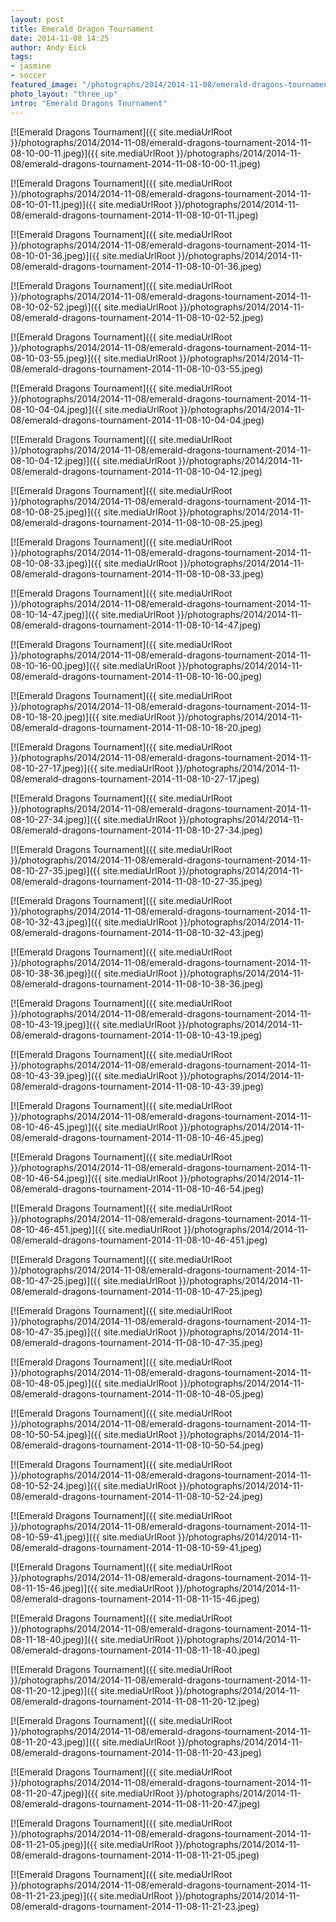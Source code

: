 ```yaml
---
layout: post
title: Emerald Dragon Tournament
date: 2014-11-08 14:25
author: Andy Eick
tags: 
- jasmine
- soccer
featured_image: "/photographs/2014/2014-11-08/emerald-dragons-tournament-2014-11-08-10-48-05.jpeg"
photo_layout: "three_up"
intro: "Emerald Dragons Tournament"
---
```

[![Emerald Dragons Tournament]({{ site.mediaUrlRoot }}/photographs/2014/2014-11-08/emerald-dragons-tournament-2014-11-08-10-00-11.jpeg)]({{ site.mediaUrlRoot }}/photographs/2014/2014-11-08/emerald-dragons-tournament-2014-11-08-10-00-11.jpeg)

[![Emerald Dragons Tournament]({{ site.mediaUrlRoot }}/photographs/2014/2014-11-08/emerald-dragons-tournament-2014-11-08-10-01-11.jpeg)]({{ site.mediaUrlRoot }}/photographs/2014/2014-11-08/emerald-dragons-tournament-2014-11-08-10-01-11.jpeg)

[![Emerald Dragons Tournament]({{ site.mediaUrlRoot }}/photographs/2014/2014-11-08/emerald-dragons-tournament-2014-11-08-10-01-36.jpeg)]({{ site.mediaUrlRoot }}/photographs/2014/2014-11-08/emerald-dragons-tournament-2014-11-08-10-01-36.jpeg)

[![Emerald Dragons Tournament]({{ site.mediaUrlRoot }}/photographs/2014/2014-11-08/emerald-dragons-tournament-2014-11-08-10-02-52.jpeg)]({{ site.mediaUrlRoot }}/photographs/2014/2014-11-08/emerald-dragons-tournament-2014-11-08-10-02-52.jpeg)

[![Emerald Dragons Tournament]({{ site.mediaUrlRoot }}/photographs/2014/2014-11-08/emerald-dragons-tournament-2014-11-08-10-03-55.jpeg)]({{ site.mediaUrlRoot }}/photographs/2014/2014-11-08/emerald-dragons-tournament-2014-11-08-10-03-55.jpeg)

[![Emerald Dragons Tournament]({{ site.mediaUrlRoot }}/photographs/2014/2014-11-08/emerald-dragons-tournament-2014-11-08-10-04-04.jpeg)]({{ site.mediaUrlRoot }}/photographs/2014/2014-11-08/emerald-dragons-tournament-2014-11-08-10-04-04.jpeg)

[![Emerald Dragons Tournament]({{ site.mediaUrlRoot }}/photographs/2014/2014-11-08/emerald-dragons-tournament-2014-11-08-10-04-12.jpeg)]({{ site.mediaUrlRoot }}/photographs/2014/2014-11-08/emerald-dragons-tournament-2014-11-08-10-04-12.jpeg)

[![Emerald Dragons Tournament]({{ site.mediaUrlRoot }}/photographs/2014/2014-11-08/emerald-dragons-tournament-2014-11-08-10-08-25.jpeg)]({{ site.mediaUrlRoot }}/photographs/2014/2014-11-08/emerald-dragons-tournament-2014-11-08-10-08-25.jpeg)

[![Emerald Dragons Tournament]({{ site.mediaUrlRoot }}/photographs/2014/2014-11-08/emerald-dragons-tournament-2014-11-08-10-08-33.jpeg)]({{ site.mediaUrlRoot }}/photographs/2014/2014-11-08/emerald-dragons-tournament-2014-11-08-10-08-33.jpeg)

[![Emerald Dragons Tournament]({{ site.mediaUrlRoot }}/photographs/2014/2014-11-08/emerald-dragons-tournament-2014-11-08-10-14-47.jpeg)]({{ site.mediaUrlRoot }}/photographs/2014/2014-11-08/emerald-dragons-tournament-2014-11-08-10-14-47.jpeg)

[![Emerald Dragons Tournament]({{ site.mediaUrlRoot }}/photographs/2014/2014-11-08/emerald-dragons-tournament-2014-11-08-10-16-00.jpeg)]({{ site.mediaUrlRoot }}/photographs/2014/2014-11-08/emerald-dragons-tournament-2014-11-08-10-16-00.jpeg)

[![Emerald Dragons Tournament]({{ site.mediaUrlRoot }}/photographs/2014/2014-11-08/emerald-dragons-tournament-2014-11-08-10-18-20.jpeg)]({{ site.mediaUrlRoot }}/photographs/2014/2014-11-08/emerald-dragons-tournament-2014-11-08-10-18-20.jpeg)

[![Emerald Dragons Tournament]({{ site.mediaUrlRoot }}/photographs/2014/2014-11-08/emerald-dragons-tournament-2014-11-08-10-27-17.jpeg)]({{ site.mediaUrlRoot }}/photographs/2014/2014-11-08/emerald-dragons-tournament-2014-11-08-10-27-17.jpeg)

[![Emerald Dragons Tournament]({{ site.mediaUrlRoot }}/photographs/2014/2014-11-08/emerald-dragons-tournament-2014-11-08-10-27-34.jpeg)]({{ site.mediaUrlRoot }}/photographs/2014/2014-11-08/emerald-dragons-tournament-2014-11-08-10-27-34.jpeg)

[![Emerald Dragons Tournament]({{ site.mediaUrlRoot }}/photographs/2014/2014-11-08/emerald-dragons-tournament-2014-11-08-10-27-35.jpeg)]({{ site.mediaUrlRoot }}/photographs/2014/2014-11-08/emerald-dragons-tournament-2014-11-08-10-27-35.jpeg)

[![Emerald Dragons Tournament]({{ site.mediaUrlRoot }}/photographs/2014/2014-11-08/emerald-dragons-tournament-2014-11-08-10-32-43.jpeg)]({{ site.mediaUrlRoot }}/photographs/2014/2014-11-08/emerald-dragons-tournament-2014-11-08-10-32-43.jpeg)

[![Emerald Dragons Tournament]({{ site.mediaUrlRoot }}/photographs/2014/2014-11-08/emerald-dragons-tournament-2014-11-08-10-38-36.jpeg)]({{ site.mediaUrlRoot }}/photographs/2014/2014-11-08/emerald-dragons-tournament-2014-11-08-10-38-36.jpeg)

[![Emerald Dragons Tournament]({{ site.mediaUrlRoot }}/photographs/2014/2014-11-08/emerald-dragons-tournament-2014-11-08-10-43-19.jpeg)]({{ site.mediaUrlRoot }}/photographs/2014/2014-11-08/emerald-dragons-tournament-2014-11-08-10-43-19.jpeg)

[![Emerald Dragons Tournament]({{ site.mediaUrlRoot }}/photographs/2014/2014-11-08/emerald-dragons-tournament-2014-11-08-10-43-39.jpeg)]({{ site.mediaUrlRoot }}/photographs/2014/2014-11-08/emerald-dragons-tournament-2014-11-08-10-43-39.jpeg)

[![Emerald Dragons Tournament]({{ site.mediaUrlRoot }}/photographs/2014/2014-11-08/emerald-dragons-tournament-2014-11-08-10-46-45.jpeg)]({{ site.mediaUrlRoot }}/photographs/2014/2014-11-08/emerald-dragons-tournament-2014-11-08-10-46-45.jpeg)

[![Emerald Dragons Tournament]({{ site.mediaUrlRoot }}/photographs/2014/2014-11-08/emerald-dragons-tournament-2014-11-08-10-46-54.jpeg)]({{ site.mediaUrlRoot }}/photographs/2014/2014-11-08/emerald-dragons-tournament-2014-11-08-10-46-54.jpeg)

[![Emerald Dragons Tournament]({{ site.mediaUrlRoot }}/photographs/2014/2014-11-08/emerald-dragons-tournament-2014-11-08-10-46-451.jpeg)]({{ site.mediaUrlRoot }}/photographs/2014/2014-11-08/emerald-dragons-tournament-2014-11-08-10-46-451.jpeg)

[![Emerald Dragons Tournament]({{ site.mediaUrlRoot }}/photographs/2014/2014-11-08/emerald-dragons-tournament-2014-11-08-10-47-25.jpeg)]({{ site.mediaUrlRoot }}/photographs/2014/2014-11-08/emerald-dragons-tournament-2014-11-08-10-47-25.jpeg)

[![Emerald Dragons Tournament]({{ site.mediaUrlRoot }}/photographs/2014/2014-11-08/emerald-dragons-tournament-2014-11-08-10-47-35.jpeg)]({{ site.mediaUrlRoot }}/photographs/2014/2014-11-08/emerald-dragons-tournament-2014-11-08-10-47-35.jpeg)

[![Emerald Dragons Tournament]({{ site.mediaUrlRoot }}/photographs/2014/2014-11-08/emerald-dragons-tournament-2014-11-08-10-48-05.jpeg)]({{ site.mediaUrlRoot }}/photographs/2014/2014-11-08/emerald-dragons-tournament-2014-11-08-10-48-05.jpeg)

[![Emerald Dragons Tournament]({{ site.mediaUrlRoot }}/photographs/2014/2014-11-08/emerald-dragons-tournament-2014-11-08-10-50-54.jpeg)]({{ site.mediaUrlRoot }}/photographs/2014/2014-11-08/emerald-dragons-tournament-2014-11-08-10-50-54.jpeg)

[![Emerald Dragons Tournament]({{ site.mediaUrlRoot }}/photographs/2014/2014-11-08/emerald-dragons-tournament-2014-11-08-10-52-24.jpeg)]({{ site.mediaUrlRoot }}/photographs/2014/2014-11-08/emerald-dragons-tournament-2014-11-08-10-52-24.jpeg)

[![Emerald Dragons Tournament]({{ site.mediaUrlRoot }}/photographs/2014/2014-11-08/emerald-dragons-tournament-2014-11-08-10-59-41.jpeg)]({{ site.mediaUrlRoot }}/photographs/2014/2014-11-08/emerald-dragons-tournament-2014-11-08-10-59-41.jpeg)

[![Emerald Dragons Tournament]({{ site.mediaUrlRoot }}/photographs/2014/2014-11-08/emerald-dragons-tournament-2014-11-08-11-15-46.jpeg)]({{ site.mediaUrlRoot }}/photographs/2014/2014-11-08/emerald-dragons-tournament-2014-11-08-11-15-46.jpeg)

[![Emerald Dragons Tournament]({{ site.mediaUrlRoot }}/photographs/2014/2014-11-08/emerald-dragons-tournament-2014-11-08-11-18-40.jpeg)]({{ site.mediaUrlRoot }}/photographs/2014/2014-11-08/emerald-dragons-tournament-2014-11-08-11-18-40.jpeg)

[![Emerald Dragons Tournament]({{ site.mediaUrlRoot }}/photographs/2014/2014-11-08/emerald-dragons-tournament-2014-11-08-11-20-12.jpeg)]({{ site.mediaUrlRoot }}/photographs/2014/2014-11-08/emerald-dragons-tournament-2014-11-08-11-20-12.jpeg)

[![Emerald Dragons Tournament]({{ site.mediaUrlRoot }}/photographs/2014/2014-11-08/emerald-dragons-tournament-2014-11-08-11-20-43.jpeg)]({{ site.mediaUrlRoot }}/photographs/2014/2014-11-08/emerald-dragons-tournament-2014-11-08-11-20-43.jpeg)

[![Emerald Dragons Tournament]({{ site.mediaUrlRoot }}/photographs/2014/2014-11-08/emerald-dragons-tournament-2014-11-08-11-20-47.jpeg)]({{ site.mediaUrlRoot }}/photographs/2014/2014-11-08/emerald-dragons-tournament-2014-11-08-11-20-47.jpeg)

[![Emerald Dragons Tournament]({{ site.mediaUrlRoot }}/photographs/2014/2014-11-08/emerald-dragons-tournament-2014-11-08-11-21-05.jpeg)]({{ site.mediaUrlRoot }}/photographs/2014/2014-11-08/emerald-dragons-tournament-2014-11-08-11-21-05.jpeg)

[![Emerald Dragons Tournament]({{ site.mediaUrlRoot }}/photographs/2014/2014-11-08/emerald-dragons-tournament-2014-11-08-11-21-23.jpeg)]({{ site.mediaUrlRoot }}/photographs/2014/2014-11-08/emerald-dragons-tournament-2014-11-08-11-21-23.jpeg)
